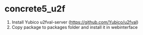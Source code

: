 # concrete5_u2f
1. Install Yubico u2fval-server (https://github.com/Yubico/u2fval)
2. Copy package to packages folder and install it in webinterface
